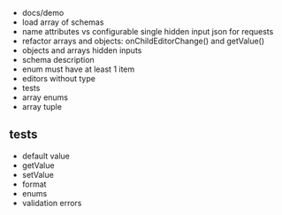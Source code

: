 - docs/demo
- load array of schemas
- name attributes vs configurable single hidden input json for requests
- refactor arrays and objects: onChildEditorChange() and getValue()
- objects and arrays hidden inputs
- schema description
- enum must have at least 1 item
- editors without type
- tests
- array enums
- array tuple

## tests

- default value
- getValue
- setValue
- format
- enums
- validation errors
